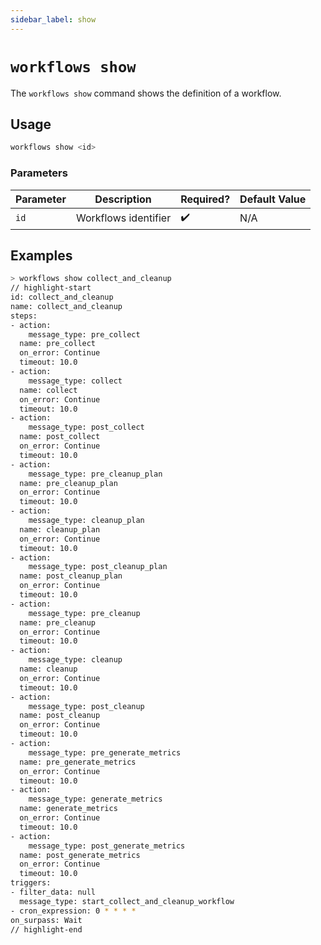 ```yaml
---
sidebar_label: show
---
```


# `workflows show`

The `workflows show` command shows the definition of a workflow.

## Usage

```bash
workflows show <id>
```

### Parameters

| Parameter | Description    | Required? | Default Value |
| --------- | -------------- | --------- | ------------- |
| `id`      | Workflows identifier | ✔️        | N/A           |

## Examples

```bash
> workflows show collect_and_cleanup
// highlight-start
id: collect_and_cleanup
name: collect_and_cleanup
steps:
- action:
    message_type: pre_collect
  name: pre_collect
  on_error: Continue
  timeout: 10.0
- action:
    message_type: collect
  name: collect
  on_error: Continue
  timeout: 10.0
- action:
    message_type: post_collect
  name: post_collect
  on_error: Continue
  timeout: 10.0
- action:
    message_type: pre_cleanup_plan
  name: pre_cleanup_plan
  on_error: Continue
  timeout: 10.0
- action:
    message_type: cleanup_plan
  name: cleanup_plan
  on_error: Continue
  timeout: 10.0
- action:
    message_type: post_cleanup_plan
  name: post_cleanup_plan
  on_error: Continue
  timeout: 10.0
- action:
    message_type: pre_cleanup
  name: pre_cleanup
  on_error: Continue
  timeout: 10.0
- action:
    message_type: cleanup
  name: cleanup
  on_error: Continue
  timeout: 10.0
- action:
    message_type: post_cleanup
  name: post_cleanup
  on_error: Continue
  timeout: 10.0
- action:
    message_type: pre_generate_metrics
  name: pre_generate_metrics
  on_error: Continue
  timeout: 10.0
- action:
    message_type: generate_metrics
  name: generate_metrics
  on_error: Continue
  timeout: 10.0
- action:
    message_type: post_generate_metrics
  name: post_generate_metrics
  on_error: Continue
  timeout: 10.0
triggers:
- filter_data: null
  message_type: start_collect_and_cleanup_workflow
- cron_expression: 0 * * * *
on_surpass: Wait
// highlight-end
```
